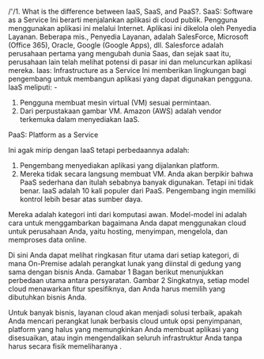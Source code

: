 \/'/1.	What is the difference between IaaS, SaaS, and PaaS?.
SaaS: Software as a Service
Ini berarti menjalankan aplikasi di cloud publik. Pengguna menggunakan aplikasi ini melalui Internet. Aplikasi ini dikelola oleh Penyedia Layanan. Beberapa mis., Penyedia Layanan, adalah SalesForce, Microsoft (Office 365), Oracle, Google (Google Apps), dll.
Salesforce adalah perusahaan pertama yang mengubah dunia Saas, dan sejak saat itu, perusahaan lain telah melihat potensi di pasar ini dan meluncurkan aplikasi mereka.
Iaas: Infrastructure as a Service
Ini memberikan lingkungan bagi pengembang untuk membangun aplikasi yang dapat digunakan pengguna. IaaS meliputi: -

1. Pengguna membuat mesin virtual (VM) sesuai permintaan.
2. Dari perpustakaan gambar VM.
Amazon (AWS) adalah vendor terkemuka dalam menyediakan IaaS.


PaaS: Platform as a Service

Ini agak mirip dengan IaaS tetapi perbedaannya adalah:

1. Pengembang menyediakan aplikasi yang dijalankan platform.
2. Mereka tidak secara langsung membuat VM.
Anda akan berpikir bahwa PaaS sederhana dan itulah sebabnya banyak digunakan. Tetapi ini tidak benar. IaaS adalah 10 kali populer dari PaaS. Pengembang ingin memiliki kontrol lebih besar atas sumber daya.

Mereka adalah kategori inti dari komputasi awan. Model-model ini adalah cara untuk menggambarkan bagaimana Anda dapat menggunakan cloud untuk perusahaan Anda, yaitu hosting, menyimpan, mengelola, dan memproses data online.

Di sini Anda dapat melihat ringkasan fitur utama dari setiap kategori, di mana On-Premise adalah perangkat lunak yang diinstal di gedung yang sama dengan bisnis Anda.
Gamabar 1
Bagan berikut menunjukkan perbedaan utama antara persyaratan.
Gambar 2
Singkatnya, setiap model cloud menawarkan fitur spesifiknya, dan Anda harus memilih yang dibutuhkan bisnis Anda.

Untuk banyak bisnis, layanan cloud akan menjadi solusi terbaik, apakah Anda mencari perangkat lunak berbasis cloud untuk opsi penyimpanan, platform yang halus yang memungkinkan Anda membuat aplikasi yang disesuaikan, atau ingin mengendalikan seluruh infrastruktur Anda tanpa harus secara fisik memeliharanya .
